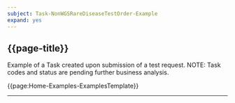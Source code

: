 ```yaml
---
subject: Task-NonWGSRareDiseaseTestOrder-Example
expand: yes
---
```



## {{page-title}}

Example of a Task created upon submission of a test request. NOTE: Task codes and status are pending further business analysis.

{{page:Home-Examples-ExamplesTemplate}}


---